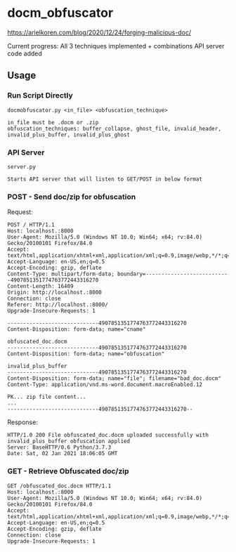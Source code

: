 # docm_obfuscator
https://arielkoren.com/blog/2020/12/24/forging-malicious-doc/

Current progress: All 3 techniques implemented + combinations
API server code added

## Usage

### Run Script Directly

```
docmobfuscator.py <in_file> <obfuscation_technique>

in_file must be .docm or .zip
obfuscation_techniques: buffer_collapse, ghost_file, invalid_header, invalid_plus_buffer, invalid_plus_ghost
```

### API Server

```
server.py

Starts API server that will listen to GET/POST in below format
```

### POST - Send doc/zip for obfuscation

Request:
```
POST / HTTP/1.1
Host: localhost.:8000
User-Agent: Mozilla/5.0 (Windows NT 10.0; Win64; x64; rv:84.0) Gecko/20100101 Firefox/84.0
Accept: text/html,application/xhtml+xml,application/xml;q=0.9,image/webp,*/*;q=0.8
Accept-Language: en-US,en;q=0.5
Accept-Encoding: gzip, deflate
Content-Type: multipart/form-data; boundary=---------------------------4907851351774763772443316270
Content-Length: 16409
Origin: http://localhost.:8000
Connection: close
Referer: http://localhost.:8000/
Upgrade-Insecure-Requests: 1

-----------------------------4907851351774763772443316270
Content-Disposition: form-data; name="cname"

obfuscated_doc.docm
-----------------------------4907851351774763772443316270
Content-Disposition: form-data; name="obfuscation"

invalid_plus_buffer
-----------------------------4907851351774763772443316270
Content-Disposition: form-data; name="file"; filename="bad_doc.docm"
Content-Type: application/vnd.ms-word.document.macroEnabled.12

PK... zip file content...
...
-----------------------------4907851351774763772443316270--
```

Response:
```
HTTP/1.0 200 File obfuscated_doc.docm uploaded successfully with invalid_plus_buffer obfuscation applied
Server: BaseHTTP/0.6 Python/3.7.3
Date: Sat, 02 Jan 2021 18:06:05 GMT
```

### GET - Retrieve Obfuscated doc/zip

```
GET /obfuscated_doc.docm HTTP/1.1
Host: localhost.:8000
User-Agent: Mozilla/5.0 (Windows NT 10.0; Win64; x64; rv:84.0) Gecko/20100101 Firefox/84.0
Accept: text/html,application/xhtml+xml,application/xml;q=0.9,image/webp,*/*;q=0.8
Accept-Language: en-US,en;q=0.5
Accept-Encoding: gzip, deflate
Connection: close
Upgrade-Insecure-Requests: 1
```
